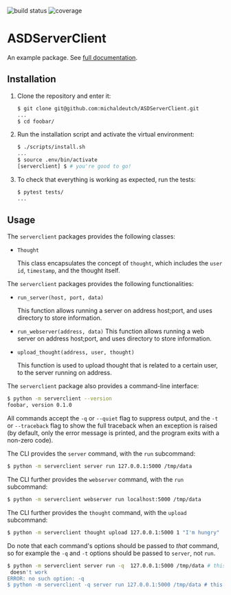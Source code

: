 ![build status](https://api.travis-ci.org/michaldeutch/ASDServerClient.svg?branch=master)
![coverage](https://codecov.io/gh/michaldeutch/ASDServerClient/branch/master/graph/badge.svg)
# ASDServerClient

An example package. See [full documentation](https://advanced-system-design-foobar.readthedocs.io/en/latest/).

## Installation

1. Clone the repository and enter it:

    ```sh
    $ git clone git@github.com:michaldeutch/ASDServerClient.git
    ...
    $ cd foobar/
    ```

2. Run the installation script and activate the virtual environment:

    ```sh
    $ ./scripts/install.sh
    ...
    $ source .env/bin/activate
    [serverclient] $ # you're good to go!
    ```

3. To check that everything is working as expected, run the tests:


    ```sh
    $ pytest tests/
    ...
    ```

## Usage

The `serverclient` packages provides the following classes:

- `Thought`

    This class encapsulates the concept of `thought`, which includes the
     `user id`, `timestamp`, and the thought itself.


The `serverclient` packages provides the following functionalities:

- `run_server(host, port, data)`

    This function allows running a server on address host;port, 
    and uses directory <data> to store information.
    
- `run_webserver(address, data)`
    This function allows running a web server on address host;port, 
    and uses directory <data> to store information.
    
- `upload_thought(address, user, thought)`

    This function is used to upload thought that is related to a certain
    user, to the server running on address.

The `serverclient` package also provides a command-line interface:

```sh
$ python -m serverclient --version
foobar, version 0.1.0
```

All commands accept the `-q` or `--quiet` flag to suppress output, and the `-t`
or `--traceback` flag to show the full traceback when an exception is raised
(by default, only the error message is printed, and the program exits with a
non-zero code).

The CLI provides the `server` command, with the `run` subcommand:

```sh
$ python -m serverclient server run 127.0.0.1:5000 /tmp/data
```

The CLI further provides the `webserver` command, with the `run` subcommand:

```sh
$ python -m serverclient webserver run localhost:5000 /tmp/data
```

The CLI further provides the `thought` command, with the `upload` subcommand:

```sh
$ python -m serverclient thought upload 127.0.0.1:5000 1 "I'm hungry"
```


Do note that each command's options should be passed to *that* command, so for
example the `-q` and `-t` options should be passed to `server`, not `run`.

```sh
$ python -m serverclient server run -q  127.0.0.1:5000 /tmp/data # this
 doesn't work
ERROR: no such option: -q
$ python -m serverclient -q server run 127.0.0.1:5000 /tmp/data # this does work
```
